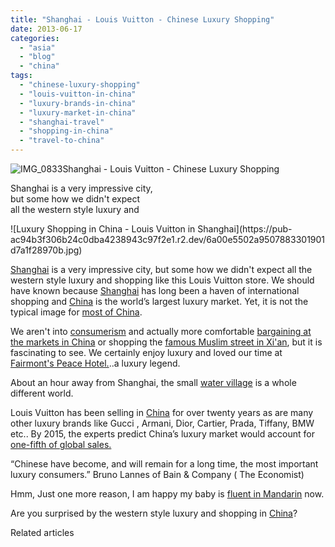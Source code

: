 ```yaml
---
title: "Shanghai - Louis Vuitton - Chinese Luxury Shopping"
date: 2013-06-17
categories: 
  - "asia"
  - "blog"
  - "china"
tags: 
  - "chinese-luxury-shopping"
  - "louis-vuitton-in-china"
  - "luxury-brands-in-china"
  - "luxury-market-in-china"
  - "shanghai-travel"
  - "shopping-in-china"
  - "travel-to-china"
---
```


![IMG_0833](https://pub-ac94b3f306b24c0dba4238943c97f2e1.r2.dev/6a00e5502a95078833017d3f31409f970c.jpg)Shanghai - Louis Vuitton - 
Chinese Luxury Shopping  
  
Shanghai is a very impressive city,  
but some how we didn't expect  
all the western style luxury and

<!--more--> ![Luxury Shopping in China - Louis Vuitton in Shanghai](https://pub-ac94b3f306b24c0dba4238943c97f2e1.r2.dev/6a00e5502a9507883301901d7a1f28970b.jpg)  
  
[Shanghai](https://pub-ac94b3f306b24c0dba4238943c97f2e1.r2.dev/2012/12/shanghai-skyline-worlds-best-.html "shanghai skyline") is a very impressive city, but some how we didn't expect all the western style luxury and shopping like this Louis Vuitton store. We should have known because [Shanghai](https://pub-ac94b3f306b24c0dba4238943c97f2e1.r2.dev/2012/11/shanghai-with-kids.html "shanghai with kids") has long been a haven of international shopping and [China](https://pub-ac94b3f306b24c0dba4238943c97f2e1.r2.dev/2012/11/china-travel-in-the-autumn.html "China travel") is the world’s largest luxury market. Yet, it is not the typical image for [most of China](https://pub-ac94b3f306b24c0dba4238943c97f2e1.r2.dev/2012/11/life-in-china.html "life in china").  
  
We aren't into [consumerism](https://pub-ac94b3f306b24c0dba4238943c97f2e1.r2.dev/2011/08/reverse-culture-shock-usa-over-consumerism.html "consumerism ") and actually more comfortable [bargaining at the markets in China](https://pub-ac94b3f306b24c0dba4238943c97f2e1.r2.dev/2012/11/panjiayuan-antique-market-beijing-best-gifts.html "bargaining in china market panjiayuan") or shopping the [famous Muslim street in Xi'an](https://pub-ac94b3f306b24c0dba4238943c97f2e1.r2.dev/2012/12/china-travel-shopping-and-markets-rtw.html "shopping muslim street Xi'an china silk road"), but it is fascinating to see. We certainly enjoy luxury and loved our time at [Fairmont's Peace Hotel.](https://pub-ac94b3f306b24c0dba4238943c97f2e1.r2.dev/2013/03/fairmont-peace-hotel-shanghai-luxury-legend-review.html "fairmont peace hotel")..a luxury legend.  
  
About an hour away from Shanghai, the small [water village](https://pub-ac94b3f306b24c0dba4238943c97f2e1.r2.dev/2012/12/visiting-a-beautiful-water-village-china-zhujiajio.html "water village china") is a whole different world.  
  
Louis Vuitton has been selling in [China](https://pub-ac94b3f306b24c0dba4238943c97f2e1.r2.dev/2012/12/china-travel-peking-opera.html "China travel") for over twenty years as are many other luxury brands like Gucci , Armani, Dior, Cartier, Prada, Tiffany, BMW etc.. By 2015, the experts predict China’s luxury market would account for [one-fifth of global sales.](http://edition.cnn.com/2013/01/22/business/mainland-chinese-travelers-luxury-brands)  
  
“Chinese have become, and will remain for a long time, the most important luxury consumers.” Bruno Lannes of Bain & Company ( The Economist)  
  
Hmm, Just one more reason, I am happy my baby is [fluent in Mandarin](https://pub-ac94b3f306b24c0dba4238943c97f2e1.r2.dev/2013/06/fluent-mandarin.html "fluent in mandarin") now.  
  
Are you surprised by the western style luxury and shopping in [China](https://pub-ac94b3f306b24c0dba4238943c97f2e1.r2.dev/2012/12/china-family-vacation-beauty-love-joy-.html "China famly vacation")?

Related articles

